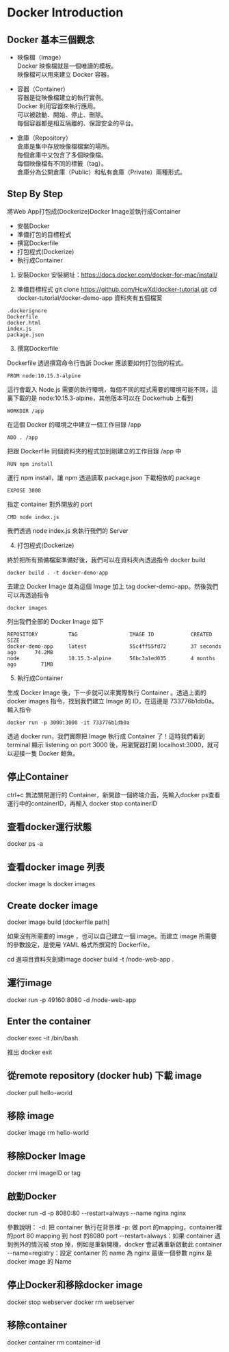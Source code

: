# Docker Introduction

## Docker 基本三個觀念

- 映像檔（Image）  
  Docker 映像檔就是一個唯讀的模板。  
  映像檔可以用來建立 Docker 容器。

- 容器（Container）  
  容器是從映像檔建立的執行實例。  
  Docker 利用容器來執行應用。  
  可以被啟動、開始、停止、刪除。  
  每個容器都是相互隔離的、保證安全的平台。  

- 倉庫（Repository）  
  倉庫是集中存放映像檔檔案的場所。  
  每個倉庫中又包含了多個映像檔。  
  每個映像檔有不同的標籤（tag）。  
  倉庫分為公開倉庫（Public）和私有倉庫（Private）兩種形式。  

## Step By Step

將Web App打包成(Dockerize)Docker Image並執行成Container

- 安裝Docker
- 準備打包的目標程式
- 撰寫Dockerfile
- 打包程式(Dockerize)
- 執行成Container

1. 安裝Docker
安裝網址：<https://docs.docker.com/docker-for-mac/install/>

2. 準備目標程式
git clone <https://github.com/HcwXd/docker-tutorial.git>
cd docker-tutorial/docker-demo-app
資料夾有五個檔案

```t
.dockerignore
Dockerfile
docker.html
index.js
package.json
```

3. 撰寫Dockerfile

Dockerfile 透過撰寫命令行告訴 Docker 應該要如何打包我的程式。

```t
FROM node:10.15.3-alpine
```

這行會載入 Node.js 需要的執行環境，每個不同的程式需要的環境可能不同，這裏下載的是 node:10.15.3-alpine，其他版本可以在 Dockerhub 上看到

```t
WORKDIR /app
```

在這個 Docker 的環境之中建立一個工作目錄 /app

```t
ADD . /app
```

把跟 Dockerfile 同個資料夾的程式加到剛建立的工作目錄 /app 中

```t
RUN npm install
```

運行 npm install，讓 npm 透過讀取 package.json 下載相依的 package

```t
EXPOSE 3000
```

指定 container 對外開放的 port

```t
CMD node index.js
```

我們透過 node index.js 來執行我們的 Server

4. 打包程式(Dockerize)

終於把所有預備檔案準備好後，我們可以在資料夾內透過指令 docker build

```t
docker build . -t docker-demo-app
```

去建立 Docker Image 並為這個 Image 加上 tag docker-demo-app。然後我們可以再透過指令

```t
docker images
```

列出我們全部的 Docker Image 如下

```t
REPOSITORY          TAG                 IMAGE ID            CREATED             SIZE
docker-demo-app     latest              55c4ff55fd72        37 seconds ago      74.2MB
node                10.15.3-alpine      56bc3a1ed035        4 months ago        71MB
```

5. 執行成Container

生成 Docker Image 後，下一步就可以來實際執行 Container 。透過上面的 docker images 指令，找到我們建立 Image 的 ID，在這邊是 733776b1db0a。輸入指令

```t
docker run -p 3000:3000 -it 733776b1db0a
```

透過 docker run，我們實際把 Image 執行成 Container 了！這時我們看到 terminal 顯示 listening on port 3000 後，用瀏覽器打開 localhost:3000，就可以迎接一隻 Docker 鯨魚。

## 停止Container

ctrl+c 無法關閉運行的 Container，新開啟一個終端介面，先輸入docker ps查看運行中的containerID，再輸入 docker stop containerID

## 查看docker運行狀態

docker ps -a

## 查看docker image 列表

docker image ls
docker images

## Create docker image

docker image build [dockerfile path]

如果沒有所需要的 image ，也可以自己建立一個 image。而建立 image 所需要的參數設定，是使用 YAML 格式所撰寫的 Dockerfile。

cd 進項目資料夾創建image
docker build -t <your username>/node-web-app .

## 運行image

docker run -p 49160:8080 -d <your username>/node-web-app

## Enter the container

docker exec -it <container id> /bin/bash

推出 docker
exit

## 從remote repository (docker hub) 下載 image

docker pull hello-world

## 移除 image

docker image rm hello-world

## 移除Docker Image

docker rmi imageID or tag

## 啟動Docker

docker run -d -p 8080:80 --restart=always --name nginx nginx

參數說明：
-d: 把 container 執行在背景裡
-p: 做 port 的mapping，container裡的port 80 mapping 到 host 的8080 port
--restart=always：如果 container 遇到例外的情況被 stop 掉，例如是重新開機，docker 會試著重新啟動此 container
--name=registry：設定 container 的 name 為 nginx
最後一個參數 nginx 是 docker image 的 Name

## 停止Docker和移除docker image

docker stop webserver
docker rm webserver

## 移除container

docker container rm container-id
